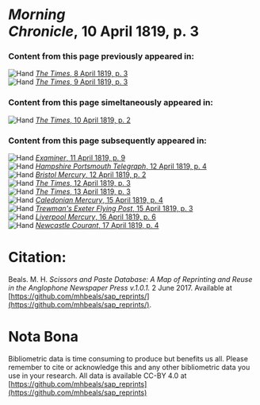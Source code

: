 # *Morning Chronicle*, 10 April 1819, p. 3  
  
### Content from this page previously appeared in:  
![Hand](http://scissorsandpaste.net/wp-content/uploads/2017/06/smallhandpointer.png) [*The Times*, 8 April 1819, p. 3](https://mhbeals.github.io/sap_html/The-Times/The-Times-8-April-1819-p-3)  
![Hand](http://scissorsandpaste.net/wp-content/uploads/2017/06/smallhandpointer.png) [*The Times*, 9 April 1819, p. 3](https://mhbeals.github.io/sap_html/The-Times/The-Times-9-April-1819-p-3)  
  
### Content from this page simeltaneously appeared in:  
![Hand](http://scissorsandpaste.net/wp-content/uploads/2017/06/smallhandpointer.png) [*The Times*, 10 April 1819, p. 2](https://mhbeals.github.io/sap_html/The-Times/The-Times-10-April-1819-p-2)  
  
### Content from this page subsequently appeared in:  
![Hand](http://scissorsandpaste.net/wp-content/uploads/2017/06/smallhandpointer.png) [*Examiner*, 11 April 1819, p. 9](https://mhbeals.github.io/sap_html/Examiner/Examiner-11-April-1819-p-9)  
![Hand](http://scissorsandpaste.net/wp-content/uploads/2017/06/smallhandpointer.png) [*Hampshire Portsmouth Telegraph*, 12 April 1819, p. 4](https://mhbeals.github.io/sap_html/Hampshire-Portsmouth-Telegraph/Hampshire-Portsmouth-Telegraph-12-April-1819-p-4)  
![Hand](http://scissorsandpaste.net/wp-content/uploads/2017/06/smallhandpointer.png) [*Bristol Mercury*, 12 April 1819, p. 2](https://mhbeals.github.io/sap_html/Bristol-Mercury/Bristol-Mercury-12-April-1819-p-2)  
![Hand](http://scissorsandpaste.net/wp-content/uploads/2017/06/smallhandpointer.png) [*The Times*, 12 April 1819, p. 3](https://mhbeals.github.io/sap_html/The-Times/The-Times-12-April-1819-p-3)  
![Hand](http://scissorsandpaste.net/wp-content/uploads/2017/06/smallhandpointer.png) [*The Times*, 13 April 1819, p. 3](https://mhbeals.github.io/sap_html/The-Times/The-Times-13-April-1819-p-3)  
![Hand](http://scissorsandpaste.net/wp-content/uploads/2017/06/smallhandpointer.png) [*Caledonian Mercury*, 15 April 1819, p. 4](https://mhbeals.github.io/sap_html/Caledonian-Mercury/Caledonian-Mercury-15-April-1819-p-4)  
![Hand](http://scissorsandpaste.net/wp-content/uploads/2017/06/smallhandpointer.png) [*Trewman's Exeter Flying Post*, 15 April 1819, p. 3](https://mhbeals.github.io/sap_html/Trewman's-Exeter-Flying-Post/Trewman's-Exeter-Flying-Post-15-April-1819-p-3)  
![Hand](http://scissorsandpaste.net/wp-content/uploads/2017/06/smallhandpointer.png) [*Liverpool Mercury*, 16 April 1819, p. 6](https://mhbeals.github.io/sap_html/Liverpool-Mercury/Liverpool-Mercury-16-April-1819-p-6)  
![Hand](http://scissorsandpaste.net/wp-content/uploads/2017/06/smallhandpointer.png) [*Newcastle Courant*, 17 April 1819, p. 4](https://mhbeals.github.io/sap_html/Newcastle-Courant/Newcastle-Courant-17-April-1819-p-4)  


# Citation: 

Beals. M. H. *Scissors and Paste Database: A Map of Reprinting and Reuse in the Anglophone Newspaper Press v.1.0.1.* 2 June 2017. Available at [https://github.com/mhbeals/sap_reprints/](https://github.com/mhbeals/sap_reprints/). 

# Nota Bona

Bibliometric data is time consuming to produce but benefits us all. Please remember to cite or acknowledge this and any other bibliometric data you use in your research. All data is available CC-BY 4.0 at [https://github.com/mhbeals/sap_reprints](https://github.com/mhbeals/sap_reprints)
